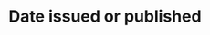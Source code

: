 ---
title: 'Date issued or published'
field: 'dcterms.issued'
slug: 'global-date-issued-or-published'
description: 'Date of formal issuance (e.g., publication) of the resource.'
comment: 'Date in YYYY-MM-DD format. At the very least you must enter the year, but month and day is better if possible.'
required: True
module: 'Status'
cluster: 'Global'
policy: 'Date. Single value only.'
layout: 'home'
---